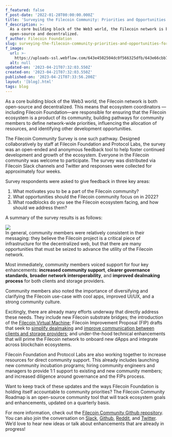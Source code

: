 ```yaml
---
f_featured: false
f_post-date: '2022-01-28T00:00:00.000Z'
title: 'Surveying the Filecoin Community: Priorities and Opportunities for 2022'
f_description: >-
  As a core building block of the Web3 world, the Filecoin network is both
  open-source and decentralized. 
f_author: Filecoin Foundation
slug: surveying-the-filecoin-community-priorities-and-opportunities-for-2022
f_image:
  url: >-
    https://uploads-ssl.webflow.com/643e4502504dc0f566325dfb/643e66cbb75bbf237f8e1292_1-1dqtfatumnkf7vdkmw1rhq.png
  alt: null
updated-on: '2023-04-21T07:32:03.550Z'
created-on: '2023-04-21T07:32:03.550Z'
published-on: '2023-04-21T07:33:56.200Z'
layout: '[blog].html'
tags: blog
---
```


As a core building block of the Web3 world, the Filecoin network is both open-source and decentralized. This means that ecosystem coordinators — including Filecoin Foundation––are responsible for ensuring that the Filecoin ecosystem is a product of its community, building pathways for community members to define network-wide priorities, influencing the allocation of resources, and identifying other development opportunities.

The Filecoin Community Survey is one such pathway. Designed collaboratively by staff at Filecoin Foundation and Protocol Labs, the survey was an open-ended and anonymous feedback tool to help foster continued development and growth of the ecosystem. Everyone in the Filecoin community was welcome to participate. The survey was distributed via Filecoin Slack channels and Twitter and responses were collected for approximately four weeks.

Survey respondents were asked to give feedback in three key areas:

1.  What motivates you to be a part of the Filecoin community?
2.  What opportunities should the Filecoin community focus on in 2022?
3.  What roadblocks do you see the Filecoin ecosystem facing, and how should we address them?

A summary of the survey results is as follows:

![](https://uploads-ssl.webflow.com/643e4502504dc0f566325dfb/64423bf3ba15285b944f316f_0-rcya83ml5udpq_ji.png)  
In general, community members were relatively consistent in their messaging: they believe the Filecoin project is a critical piece of infrastructure for the decentralized web, but that there are many opportunities that must be seized to advance the utility of the Filecoin network.

Most immediately, community members voiced support for four key enhancements: **increased community support**, **clearer governance standards**, **broader network interoperability**, and **improved dealmaking process** for both clients and storage providers.

Community members also noted the importance of diversifying and clarifying the Filecoin use-case with cool apps, improved UI/UX, and a strong community culture.

Excitingly, there are already many efforts underway that directly address these needs. They include new Filecoin substrate bridges; the introduction of the [Filecoin Virtual Machine](https://filecoin.io/blog/posts/introducing-the-filecoin-virtual-machine/); Filecoin Improvement Proposal (FIP) drafts that seek to [simplify dealmaking](https://github.com/filecoin-project/FIPs/blob/master/FIPS/fip-0019.md) and [improve communication between clients and storage providers](https://github.com/filecoin-project/FIPs/discussions/254); and under-the-hood technical enhancements that will prime the Filecoin network to onboard new dApps and integrate across blockchain ecosystems.

Filecoin Foundation and Protocol Labs are also working together to increase resources for direct community support. This already includes launching new community incubation programs; hiring community engineers and managers to provide 1:1 support to existing and new community members; and increased diligence around governance and the FIPs process.

Want to keep track of these updates and the ways Filecoin Foundation is holding itself accountable to community priorities? The Filecoin Community Roadmap is an open-source community tool that will track ecosystem goals and enhancements, updated on a quarterly basis.

For more information, check out the [Filecoin Community Github repository](https://github.com/filecoin-project/community/discussions). You can also join the conversation on [Slack](http://filecoinproject.slack.com/), [Github](https://github.com/filecoin-project), [Reddit](https://www.reddit.com/r/filecoin/), and [Twitter](https://twitter.com/Filecoin). We’d love to hear new ideas or talk about enhancements that are already in progress!
